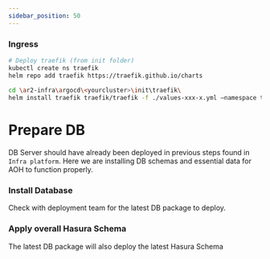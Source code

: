 ```yaml
---
sidebar_position: 50
---
```


### Ingress

```bash
# Deploy traefik (from init folder)
kubectl create ns traefik
helm repo add traefik https://traefik.github.io/charts
 
cd \ar2-infra\argocd\<yourcluster>\init\traefik\
helm install traefik traefik/traefik -f ./values-xxx-x.yml –namespace traefik
```


# Prepare DB
DB Server should have already been deployed in previous steps found in `Infra platform`. Here we are installing DB schemas and essential data for AOH to function properly.

### Install Database
Check with deployment team for the latest DB package to deploy.

### Apply overall Hasura Schema
The latest DB package will also deploy the latest Hasura Schema
